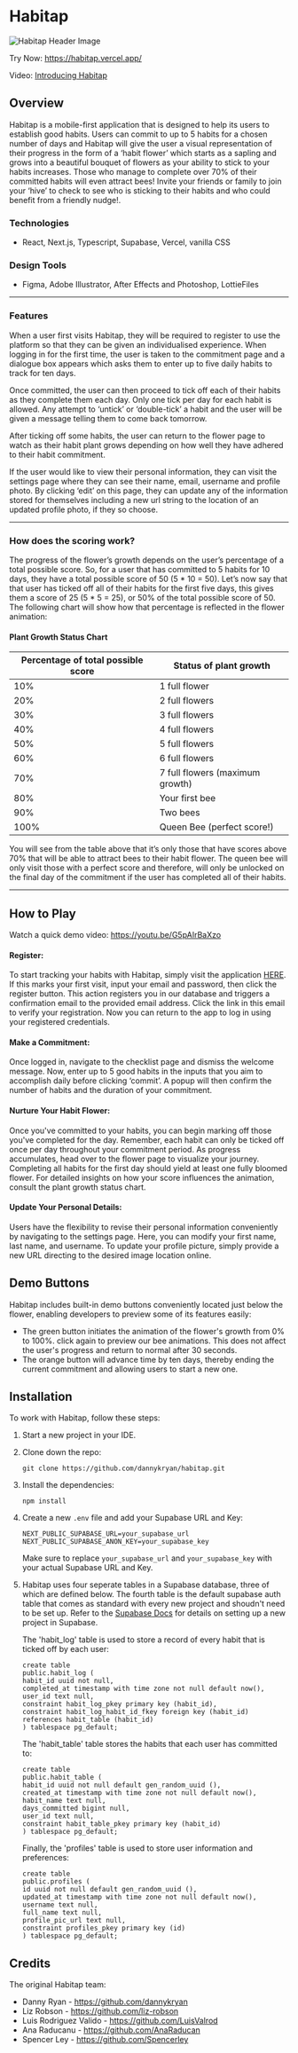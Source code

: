 # Habitap

![Habitap Header Image](/public/assets/readme/Habitap_Header.jpg)

Try Now: https://habitap.vercel.app/

Video: [Introducing Habitap](https://youtu.be/i2uwY6e7KoY?si=vTsemKo-X-czdcyx)

## Overview

Habitap is a mobile-first application that is designed to help its users to establish good habits. Users can commit to up to 5 habits for a chosen number of days and Habitap will give the user a visual representation of their progress in the form of a ‘habit flower’ which starts as a sapling and grows into a beautiful bouquet of flowers as your ability to stick to your habits increases. Those who manage to complete over 70% of their committed habits will even attract bees! Invite your friends or family to join your ‘hive’ to check to see who is sticking to their habits and who could benefit from a friendly nudge!.

### Technologies

- React, Next.js, Typescript, Supabase, Vercel, vanilla CSS

### Design Tools

- Figma, Adobe Illustrator, After Effects and Photoshop, LottieFiles

---

### Features

When a user first visits Habitap, they will be required to register to use the platform so that they can be given an individualised experience. When logging in for the first time, the user is taken to the commitment page and a dialogue box appears which asks them to enter up to five daily habits to track for ten days.

Once committed, the user can then proceed to tick off each of their habits as they complete them each day. Only one tick per day for each habit is allowed. Any attempt to ‘untick’ or ‘double-tick’ a habit and the user will be given a message telling them to come back tomorrow.

After ticking off some habits, the user can return to the flower page to watch as their habit plant grows depending on how well they have adhered to their habit commitment.

If the user would like to view their personal information, they can visit the settings page where they can see their name, email, username and profile photo. By clicking ‘edit’ on this page, they can update any of the information stored for themselves including a new url string to the location of an updated profile photo, if they so choose.

---

### How does the scoring work?

The progress of the flower’s growth depends on the user’s percentage of a total possible score. So, for a user that has committed to 5 habits for 10 days, they have a total possible score of 50 (5 * 10 = 50). Let’s now say that that user has ticked off all of their habits for the first five days, this gives them a score of 25 (5 * 5 = 25), or 50% of the total possible score of 50. The following chart will show how that percentage is reflected in the flower animation:

#### Plant Growth Status Chart

| Percentage of total possible score | Status of plant growth          |
| ---------------------------------- | ------------------------------- |
| 10%                                | 1 full flower                   |
| 20%                                | 2 full flowers                  |
| 30%                                | 3 full flowers                  |
| 40%                                | 4 full flowers                  |
| 50%                                | 5 full flowers                  |
| 60%                                | 6 full flowers                  |
| 70%                                | 7 full flowers (maximum growth) |
| 80%                                | Your first bee                  |
| 90%                                | Two bees                        |
| 100%                               | Queen Bee (perfect score!)      |

You will see from the table above that it’s only those that have scores above 70% that will be able to attract bees to their habit flower. The queen bee will only visit those with a perfect score and therefore, will only be unlocked on the final day of the commitment if the user has completed all of their habits.

---

## How to Play

Watch a quick demo video: https://youtu.be/G5pAIrBaXzo

#### Register:

To start tracking your habits with Habitap, simply visit the application [HERE](https://habitap.vercel.app/). If this marks your first visit, input your email and password, then click the register button. This action registers you in our database and triggers a confirmation email to the provided email address. Click the link in this email to verify your registration. Now you can return to the app to log in using your registered credentials.

#### Make a Commitment:

Once logged in, navigate to the checklist page and dismiss the welcome message. Now, enter up to 5 good habits in the inputs that you aim to accomplish daily before clicking ‘commit’. A popup will then confirm the number of habits and the duration of your commitment.

#### Nurture Your Habit Flower:

Once you've committed to your habits, you can begin marking off those you've completed for the day. Remember, each habit can only be ticked off once per day throughout your commitment period. As progress accumulates, head over to the flower page to visualize your journey. Completing all habits for the first day should yield at least one fully bloomed flower. For detailed insights on how your score influences the animation, consult the plant growth status chart.

#### Update Your Personal Details:

Users have the flexibility to revise their personal information conveniently by navigating to the settings page. Here, you can modify your first name, last name, and username. To update your profile picture, simply provide a new URL directing to the desired image location online.

## Demo Buttons

Habitap includes built-in demo buttons conveniently located just below the flower, enabling developers to preview some of its features easily:

- The green button initiates the animation of the flower's growth from 0% to 100%. click again to preview our bee animations. This does not affect the user's progress and return to normal after 30 seconds.
- The orange button will advance time by ten days, thereby ending the current commitment and allowing users to start a new one.

## Installation

To work with Habitap, follow these steps:

1. Start a new project in your IDE.
2. Clone down the repo:
   ```
   git clone https://github.com/dannykryan/habitap.git
   ```
3. Install the dependencies:
   ```
   npm install
   ```
4. Create a new `.env` file and add your Supabase URL and Key:
   ```
   NEXT_PUBLIC_SUPABASE_URL=your_supabase_url
   NEXT_PUBLIC_SUPABASE_ANON_KEY=your_supabase_key
   ```
   Make sure to replace `your_supabase_url` and `your_supabase_key` with your actual Supabase URL and Key.
5. Habitap uses four seperate tables in a Supabase database, three of which are defined below.
   The fourth table is the default supabase auth table that comes as standard with every new project and shoudn't need to be set up.
   Refer to the [Supabase Docs](https://supabase.io/docs) for details on setting up a new project in Supabase.

   The 'habit_log' table is used to store a record of every habit that is ticked off by each user:
   ```
   create table
   public.habit_log (
   habit_id uuid not null,
   completed_at timestamp with time zone not null default now(),
   user_id text null,
   constraint habit_log_pkey primary key (habit_id),
   constraint habit_log_habit_id_fkey foreign key (habit_id) references habit_table (habit_id)
   ) tablespace pg_default;
   ```
   
   The 'habit_table' table stores the habits that each user has committed to:
   ```
   create table
   public.habit_table (
   habit_id uuid not null default gen_random_uuid (),
   created_at timestamp with time zone not null default now(),
   habit_name text null,
   days_committed bigint null,
   user_id text null,
   constraint habit_table_pkey primary key (habit_id)
   ) tablespace pg_default;
   ```

   Finally, the 'profiles' table is used to store user information and preferences:
   ```
   create table
   public.profiles (
   id uuid not null default gen_random_uuid (),
   updated_at timestamp with time zone not null default now(),
   username text null,
   full_name text null,
   profile_pic_url text null,
   constraint profiles_pkey primary key (id)
   ) tablespace pg_default;
   ```

## Credits

The original Habitap team:

- Danny Ryan - https://github.com/dannykryan
- Liz Robson - https://github.com/liz-robson
- Luis Rodriguez Valido - https://github.com/LuisValrod
- Ana Raducanu - https://github.com/AnaRaducan
- Spencer Ley - https://github.com/Spencerley
